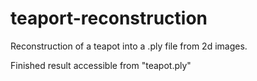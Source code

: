 # teaport-reconstruction
 Reconstruction of a teapot into a .ply file from 2d images.

Finished result accessible from "teapot.ply"
